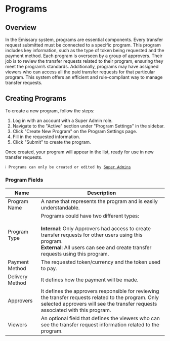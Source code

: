 # Programs


## Overview

In the Emissary system, programs are essential components. Every transfer request submitted must be connected to a specific program. This program includes key information, such as the type of token being requested and the payment method. Each program is overseen by a group of approvers. Their job is to review the transfer requests related to their program, ensuring they meet the program’s standards. Additionally, programs may have assigned viewers who can access all the paid transfer requests for that particular program. This system offers an efficient and rule-compliant way to manage transfer requests.

## Creating Programs

To create a new program, follow the steps:

1. Log in with an account with a Super Admin role.
2. Navigate to the "Active" section under "Program Settings" in the sidebar.
3. Click "Create New Program" on the Program Settings page.
4. Fill in the requested information.
5. Click "Submit” to create the program.

Once created, your program will appear in the list, ready for use in new transfer requests.

<code>ℹ️ Programs can only be created or edited by [Super Admins](../get-started/admin.md)</code>


### Program Fields

| Name | Description |
| --- | --- |
| Program Name | A name that represents the program and is easily understandable. |
| Program Type | Programs could have two different types: </br> </br> **Internal**: Only Approvers had access to create transfer requests for other users using this program. </br> **External**: All users can see and create transfer requests using this program. |
| Payment Method | The requested token/currency and the token used to pay. |
| Delivery Method | It defines how the payment will be made. |
| Approvers |  It defines the approvers responsible for reviewing the transfer requests related to the program. Only selected approvers will see the transfer requests associated with this program. |
| Viewers | An optional field that defines the viewers who can see the transfer request information related to the program. |